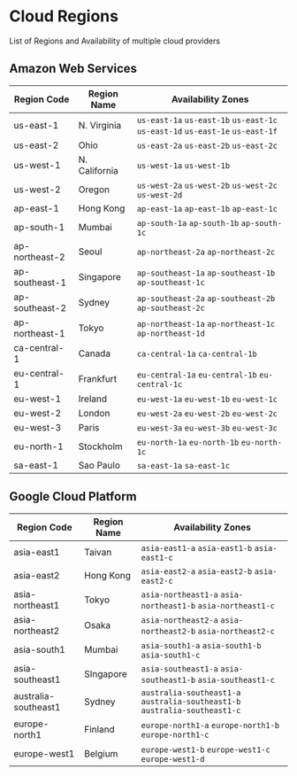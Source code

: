 # Cloud Regions
List of Regions and Availability of multiple cloud providers

## Amazon Web Services

| Region Code | Region Name | Availability Zones
|-------------|------------|-------------------
| us-east-1 | N. Virginia | `us-east-1a` `us-east-1b` `us-east-1c` `us-east-1d` `us-east-1e` `us-east-1f`
| us-east-2 | Ohio | `us-east-2a` `us-east-2b` `us-east-2c`
| us-west-1 | N. California | `us-west-1a` `us-west-1b`
| us-west-2 | Oregon | `us-west-2a` `us-west-2b` `us-west-2c` `us-west-2d`
| ap-east-1 | Hong Kong | `ap-east-1a` `ap-east-1b` `ap-east-1c`
| ap-south-1 | Mumbai | `ap-south-1a` `ap-south-1b` `ap-south-1c`
| ap-northeast-2 | Seoul | `ap-northeast-2a` `ap-northeast-2c`
| ap-southeast-1 | Singapore | `ap-southeast-1a` `ap-southeast-1b` `ap-southeast-1c`
| ap-southeast-2 | Sydney | `ap-southeast-2a` `ap-southeast-2b` `ap-southeast-2c`
| ap-northeast-1 | Tokyo | `ap-northeast-1a` `ap-northeast-1c` `ap-northeast-1d`
| ca-central-1 | Canada | `ca-central-1a` `ca-central-1b`
| eu-central-1 | Frankfurt | `eu-central-1a` `eu-central-1b` `eu-central-1c`
| eu-west-1 | Ireland | `eu-west-1a` `eu-west-1b` `eu-west-1c`
| eu-west-2 | London | `eu-west-2a` `eu-west-2b` `eu-west-2c`
| eu-west-3 | Paris | `eu-west-3a` `eu-west-3b` `eu-west-3c`
| eu-north-1 | Stockholm | `eu-north-1a` `eu-north-1b` `eu-north-1c`
| sa-east-1 | Sao Paulo | `sa-east-1a` `sa-east-1c`

## Google Cloud Platform
| Region Code | Region Name | Availability Zones
|-------------|------------|-------------------
| asia-east1 | Taivan | `asia-east1-a` `asia-east1-b` `asia-east1-c`
| asia-east2 | Hong Kong | `asia-east2-a` `asia-east2-b` `asia-east2-c`
| asia-northeast1 | Tokyo | `asia-northeast1-a` `asia-northeast1-b` `asia-northeast1-c`
| asia-northeast2 | Osaka | `asia-northeast2-a` `asia-northeast2-b` `asia-northeast2-c`
| asia-south1 | Mumbai | `asia-south1-a` `asia-south1-b` `asia-south1-c`
| asia-southeast1 | SIngapore | `asia-southeast1-a` `asia-southeast1-b` `asia-southeast1-c`
| australia-southeast1 | Sydney | `australia-southeast1-a` `australia-southeast1-b` `australia-southeast1-c`
| europe-north1 | Finland | `europe-north1-a` `europe-north1-b` `europe-north1-c`
| europe-west1 | Belgium | `europe-west1-b` `europe-west1-c` `europe-west1-d`
